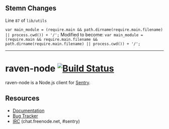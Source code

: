 ## Stemn Changes
Line `87` of `lib/utils`


`var main_module = (require.main && path.dirname(require.main.filename) || process.cwd()) + '/';`
Modified to become:
`var main_module = (require.main && require.main.filename && path.dirname(require.main.filename) || process.cwd()) + '/';`

---

# raven-node [![Build Status](https://travis-ci.org/getsentry/raven-node.svg?branch=master)](https://travis-ci.org/getsentry/raven-node)

raven-node is a Node.js client for [Sentry](https://getsentry.com/).

## Resources

* [Documentation](https://docs.getsentry.com/hosted/clients/node/)
* [Bug Tracker](https://github.com/getsentry/raven-node/issues)
* [IRC](irc://chat.freenode.net/sentry) (chat.freenode.net, #sentry)

